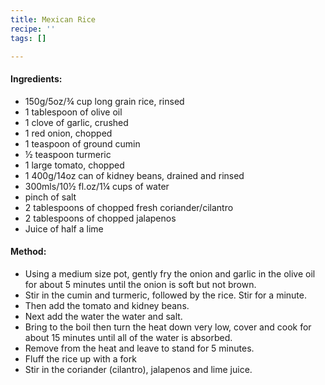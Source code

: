 ```yaml
---
title: Mexican Rice
recipe: ''
tags: []

---
```

#### Ingredients:

* 150g/5oz/¾ cup long grain rice, rinsed
* 1 tablespoon of olive oil
* 1 clove of garlic, crushed
* 1 red onion, chopped
* 1 teaspoon of ground cumin
* ½ teaspoon turmeric
* 1 large tomato, chopped
* 1 400g/14oz can of kidney beans, drained and rinsed
* 300mls/10½ fl.oz/1¼ cups of water
* pinch of salt
* 2 tablespoons of chopped fresh coriander/cilantro
* 2 tablespoons of chopped jalapenos
* Juice of half a lime

#### Method:

* Using a medium size pot, gently fry the onion and garlic in the olive oil for about 5 minutes until the onion is soft but not brown.
* Stir in the cumin and turmeric, followed by the rice. Stir for a minute. 
* Then add the tomato and kidney beans. 
* Next add the water the water and salt.
* Bring to the boil then turn the heat down very low, cover and cook for about 15 minutes until all of the water is absorbed. 
* Remove from the heat and leave to stand for 5 minutes.
* Fluff the rice up with a fork
* Stir in the coriander (cilantro), jalapenos and lime juice.